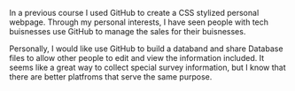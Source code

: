 In a previous course I used GitHub to create a CSS stylized personal webpage.  Through my personal interests, I have seen people with tech buisnesses use GitHub to manage the sales 
for their buisnesses.  

Personally, I would like use GitHub to build a databand and share Database files to allow other people to edit and view the information included.  It seems like a great way to collect special survey information, but I know that there are better platfroms that serve the same purpose.  
